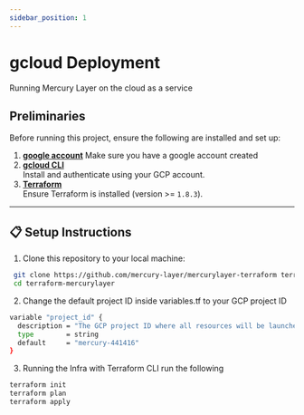 ```yaml
---
sidebar_position: 1
---
```


# gcloud Deployment

Running Mercury Layer on the cloud as a service


## Preliminaries

Before running this project, ensure the following are installed and set up:

1. **[google account](https://google.com)**
   Make sure you have a google account created
2. **[gcloud CLI](https://cloud.google.com/sdk/docs/install)**  
   Install and authenticate using your GCP account.
3. **[Terraform](https://developer.hashicorp.com/terraform/tutorials/aws-get-started/install-cli)**  
   Ensure Terraform is installed (version >= `1.8.3`).  

---

## 📋 Setup Instructions

1. Clone this repository to your local machine:

  ```bash
   git clone https://github.com/mercury-layer/mercurylayer-terraform terraform-mercurylayer
   cd terraform-mercurylayer
   ```

2. Change the default project ID inside variables.tf to your GCP project ID

  ```bash
  variable "project_id" {
    description = "The GCP project ID where all resources will be launched"
    type        = string
    default     = "mercury-441416"
  }
  ```

3. Running the Infra with Terraform CLI run the following

  ```bash
  terraform init
  terraform plan
  terraform apply
  ```
